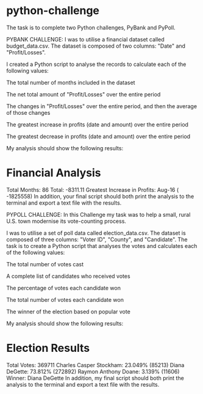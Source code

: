 # **python-challenge**

The task is to complete two Python challenges, PyBank and PyPoll.

PYBANK CHALLENGE: I was to utilise a financial dataset called budget_data.csv. The dataset is composed of two columns: "Date" and "Profit/Losses".

I created a Python script to analyse the records to calculate each of the following values:

The total number of months included in the dataset

The net total amount of "Profit/Losses" over the entire period

The changes in "Profit/Losses" over the entire period, and then the average of those changes

The greatest increase in profits (date and amount) over the entire period

The greatest decrease in profits (date and amount) over the entire period

My analysis should show the following results:

# **Financial Analysis**
Total Months: 86 Total: 
-8311.11 Greatest Increase in Profits: Aug-16 (
-1825558) In addition, your final script should both print the analysis to the terminal and export a text file with the results.

PYPOLL CHALLENGE: In this Challenge my task was to help a small, rural U.S. town modernise its vote-counting process.

I was to utilise a set of poll data called election_data.csv. The dataset is composed of three columns: "Voter ID", "County", and "Candidate". The task is to create a Python script that analyses the votes and calculates each of the following values:

The total number of votes cast

A complete list of candidates who received votes

The percentage of votes each candidate won

The total number of votes each candidate won

The winner of the election based on popular vote

My analysis should show the following results:

# **Election Results**
Total Votes: 369711
Charles Casper Stockham: 23.049% (85213) Diana DeGette: 73.812% (272892) Raymon Anthony Doane: 3.139% (11606)
Winner: Diana DeGette
In addition, my final script should both print the analysis to the terminal and export a text file with the results.

